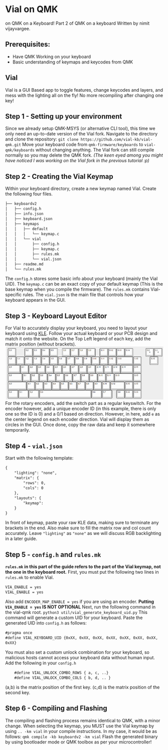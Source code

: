 # Vial on QMK
on QMK on a Keyboard!
Part 2 of QMK on a keyboard
Written by nimit vijayvargee.

## Prerequisites:

 - Have QMK Working on your keyboard
 - Basic understanding of keymaps and keycodes from QMK

## Vial
Vial is a GUI Based app to toggle features, change keycodes and layers, and mess with the lighting all on the fly! No more recompiling after changing one key!

## Step 1 - Setting up your environment
Since we already setup QMK-MSYS (or alternative CLI tool), this time we only need an up-to-date version of the Vial fork. Navigate to the directory and clone the repository:
`git clone https://github.com/vial-kb/vial-qmk.git`
Move your keyboard code from `qmk-firmware/keyboards` to `vial-qmk/keyboards` without changing anything. The Vial fork can still compile normally so you may delete the QMK fork. *(The keen eyed among you might have noticed I was working on the Vial fork in the previous tutorial :p)*

## Step 2 - Creating the Vial Keymap
Within your keyboard directory, create a new keymap named Vial. Create the following four files.
```
├── keyboardv2
│   ├── config.h
│   ├── info.json
│   ├── keyboard.json
│   ├── keymaps
│   │   ├── default
│   │   │   └── keymap.c
│   │   └── vial
│   │       ├── config.h
│   │       ├── keymap.c
│   │       ├── rules.mk
│   │       └── vial.json
│   ├── readme.md
│   └── rules.mk
```
The `config.h` stores some basic info about your keyboard (mainly the Vial UID).
The `keymap.c` can be an exact copy of your default keymap (This is the base keymap when you compile the firmware).
The `rules.mk` contains Vial-specific rules.
The `vial.json` is the main file that controls how your keyboard appears in the GUI.

## Step 3 - Keyboard Layout Editor
For Vial to accurately display your keyboard, you need to layout your keyboard using [KLE](https://www.keyboard-layout-editor.com/). Follow your actual keyboard or your PCB design and match it onto the website. On the Top Left legend of each key, add the matrix position (without brackets). 
![KLE](app/assets/images/guide-qmk/kle-vial.png)
For the rotary encoders, add the switch part as a regular keyswitch. For the encoder however, add a unique encoder ID (in this example, there is only one so the ID is 0) and a 0/1 based on direction. However, in here, add `e` as the center legend on each encoder direction. Vial will display them as circles in the GUI. Once done, copy the raw data and keep it somewhere temporarily.

## Step 4 - `vial.json`
Start with the following template:
```
{
    "lighting": "none",
    "matrix": {
        "rows": 0,
        "cols": 0
    },
    "layouts": {
        "keymap":
    }
}
```
In front of keymap, paste your raw KLE data, making sure to terminate any brackets in the end. Also make sure to fill the matrix row and col count accurately. Leave `"lighting"` as `"none"` as we will discuss RGB backlighting in a later guide.

## Step 5 - `config.h` and `rules.mk`
**`rules.mk` in this part of the guide refers to the part of the Vial keymap, not the one in the keyboard root.** 
First, you must put the following two lines in `rules.mk` to enable Vial.
```
VIA_ENABLE = yes
VIAL_ENABLE = yes
```
Also add `ENCODER_MAP_ENABLE = yes` if you are using an encoder.
**Putting `VIA_ENABLE = yes` IS NOT OPTIONAL**
Next, run the following command in the vial-qmk root.
`python3 util/vial_generate_keyboard_uid.py`
This command will generate a custom UID for your keyboard. Paste the generated UID into `config.h` as follows:
```
#pragma once
#define VIAL_KEYBOARD_UID {0xXX, 0xXX, 0xXX, 0xXX, 0xXX, 0xXX, 0xXX, 0xXX}
```
You must also set a custom unlock combination for your keyboard, so malicious hosts cannot access your keyboard data without human input.
Add the following in your `config.h`
```
    #define VIAL_UNLOCK_COMBO_ROWS { a, c, ..}
    #define VIAL_UNLOCK_COMBO_COLS { b, d, .. }
```
(a,b) is the matrix position of the first key.
(c,d) is the matrix position of the second key.

## Step 6 - Compiling and Flashing
The compiling and flashing process remains identical to QMK, with a minor change. When selecting the keymap, you MUST use the Vial keymap by using `.. -km vial` in your compile instructions. In my case, it would be as follows:
`qmk compile -kb keyboardv2 -km vial`
Flash the generated binary by using bootloader mode or QMK toolbox as per your microcontroller!
